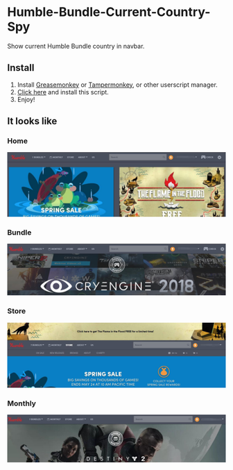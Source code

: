 # Humble-Bundle-Current-Country-Spy

Show current Humble Bundle country in navbar.

## Install

1. Install [Greasemonkey](http://www.greasespot.net/) or [Tampermonkey](https://tampermonkey.net/), or other userscript manager.
1. [Click here](https://raw.githubusercontent.com/Cloud-Swift/Humble-Bundle-Current-Country-Spy/master/HBCCS.user.js) and install this script.
1. Enjoy!

## It looks like

### Home

![Home](Resources/Home.jpg)

### Bundle

![Home](Resources/Bundle.jpg)

### Store

![Home](Resources/Store.jpg)

### Monthly

![Home](Resources/Monthly.jpg)